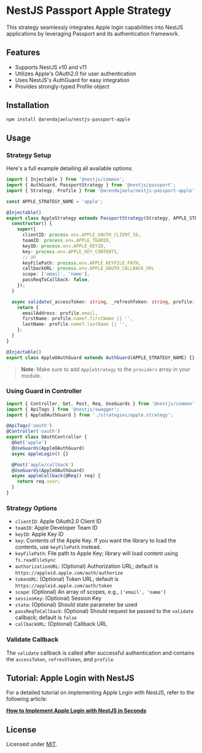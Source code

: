 # NestJS Passport Apple Strategy

This strategy seamlessly integrates Apple login capabilities into NestJS applications by leveraging Passport and its authentication framework.

## Features

- Supports NestJS v10 and v11
- Utilizes Apple's OAuth2.0 for user authentication
- Uses NestJS's AuthGuard for easy integration
- Provides strongly-typed Profile object

## Installation

```bash
npm install @arendajaelu/nestjs-passport-apple
```

## Usage

### Strategy Setup

Here's a full example detailing all available options:

```typescript
import { Injectable } from '@nestjs/common';
import { AuthGuard, PassportStrategy } from '@nestjs/passport';
import { Strategy, Profile } from '@arendajaelu/nestjs-passport-apple';

const APPLE_STRATEGY_NAME = 'apple';

@Injectable()
export class AppleStrategy extends PassportStrategy(Strategy, APPLE_STRATEGY_NAME) {
  constructor() {
    super({
      clientID: process.env.APPLE_OAUTH_CLIENT_ID,
      teamID: process.env.APPLE_TEAMID,
      keyID: process.env.APPLE_KEYID,
      key: process.env.APPLE_KEY_CONTENTS,
      // OR
      keyFilePath: process.env.APPLE_KEYFILE_PATH,
      callbackURL: process.env.APPLE_OAUTH_CALLBACK_URL
      scope: ['email', 'name'],
      passReqToCallback: false,
    });
  }

  async validate(_accessToken: string, _refreshToken: string, profile: Profile) {
    return {
      emailAddress: profile.email,
      firstName: profile.name?.firstName || '',
      lastName: profile.name?.lastName || '',
    };
  }
}

@Injectable()
export class AppleOAuthGuard extends AuthGuard(APPLE_STRATEGY_NAME) {}
```

> **Note**: Make sure to add `AppleStrategy` to the `providers` array in your module.

### Using Guard in Controller

```typescript
import { Controller, Get, Post, Req, UseGuards } from '@nestjs/common';
import { ApiTags } from '@nestjs/swagger';
import { AppleOAuthGuard } from './strategies/apple.strategy';

@ApiTags('oauth')
@Controller('oauth')
export class OAuthController {
  @Get('apple')
  @UseGuards(AppleOAuthGuard)
  async appleLogin() {}

  @Post('apple/callback')
  @UseGuards(AppleOAuthGuard)
  async appleCallback(@Req() req) {
    return req.user;
  }
}
```

### Strategy Options

- `clientID`: Apple OAuth2.0 Client ID
- `teamID`: Apple Developer Team ID
- `keyID`: Apple Key ID
- `key`: Contents of the Apple Key. If you want the library to load the contents, use `keyFilePath` instead.
- `keyFilePath`: File path to Apple Key; library will load content using `fs.readFileSync`
- `authorizationURL`: (Optional) Authorization URL; default is `https://appleid.apple.com/auth/authorize`
- `tokenURL`: (Optional) Token URL; default is `https://appleid.apple.com/auth/token`
- `scope`: (Optional) An array of scopes, e.g., `['email', 'name']`
- `sessionKey`: (Optional) Session Key
- `state`: (Optional) Should state parameter be used
- `passReqToCallback`: (Optional) Should request be passed to the `validate` callback; default is `false`
- `callbackURL`: (Optional) Callback URL

### Validate Callback

The `validate` callback is called after successful authentication and contains the `accessToken`, `refreshToken`, and `profile`.

## Tutorial: Apple Login with NestJS 

For a detailed tutorial on implementing Apple Login with NestJS, refer to the following article:  

[**How to Implement Apple Login with NestJS in Seconds**](https://blog.devgenius.io/how-to-implement-apple-login-with-nestjs-in-seconds-b88f05abe847)  

## License

Licensed under [MIT](./LICENSE).
